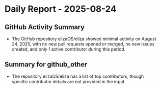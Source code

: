 # Daily Report - 2025-08-24

## GitHub Activity Summary
- The GitHub repository elizaOS/eliza showed minimal activity on August 24, 2025, with no new pull requests opened or merged, no new issues created, and only 1 active contributor during this period.

## Summary for github_other
- The repository elizaOS/eliza has a list of top contributors, though specific contributor details are not provided in the input.